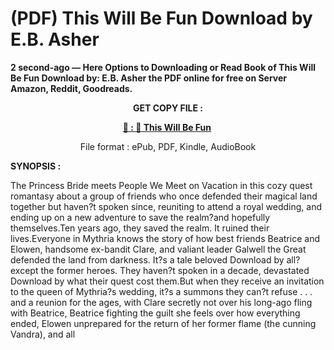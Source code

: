 # (PDF) This Will Be Fun Download by E.B. Asher

<p><strong>2 second-ago &mdash; Here Options to Downloading or Read Book of This Will Be Fun Download by: E.B. Asher the PDF online for free on Server Amazon, Reddit, Goodreads.</strong></p>
<p style="text-align: center;"><strong>GET COPY FILE :</strong></p>
<p style="text-align: center;"><strong><a href="https://us.ebookarea.xyz/?book=199635075-this-will-be-fun" target="_blank" rel="noopener">📢 : 🔗 This Will Be Fun</a>&nbsp;</strong></p>
<p style="text-align: center;">File format : ePub, PDF, Kindle, AudioBook</p>
<p><strong>SYNOPSIS :</strong></p>
<p>The Princess Bride meets People We Meet on Vacation in this cozy quest romantasy about a group of friends who once defended their magical land together but haven?t spoken since, reuniting to attend a royal wedding, and ending up on a new adventure to save the realm?and hopefully themselves.Ten years ago, they saved the realm. It ruined their lives.Everyone in Mythria knows the story of how best friends Beatrice and Elowen, handsome ex-bandit Clare, and valiant leader Galwell the Great defended the land from darkness. It?s a tale beloved Download by all?except the former heroes. They haven?t spoken in a decade, devastated Download by what their quest cost them.But when they receive an invitation to the queen of Mythria?s wedding, it?s a summons they can?t refuse . . . and a reunion for the ages, with Clare secretly not over his long-ago fling with Beatrice, Beatrice fighting the guilt she feels over how everything ended, Elowen unprepared for the return of her former flame (the cunning Vandra), and all</p>
